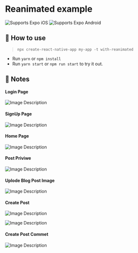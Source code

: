 # Reanimated example

<p>
  <!-- iOS -->
  <img alt="Supports Expo iOS" longdesc="Supports Expo iOS" src="https://img.shields.io/badge/iOS-4630EB.svg?style=flat-square&logo=APPLE&labelColor=999999&logoColor=fff" />
  <!-- Android -->
  <img alt="Supports Expo Android" longdesc="Supports Expo Android" src="https://img.shields.io/badge/Android-4630EB.svg?style=flat-square&logo=ANDROID&labelColor=A4C639&logoColor=fff" />
  <!-- Web -->
</p>

## 🚀 How to use

> `npx create-react-native-app my-app -t with-reanimated`

- Run `yarn` or `npm install`
- Run `yarn start` or `npm run start` to try it out.

## 📝 Notes


#### Login Page

![Image Description](./assets/images/Screenshot%202024-03-07%20175253.png)

#### SignUp Page

![Image Description](./assets/images/Screenshot%202024-03-07%20175456.png)


#### Home Page

![Image Description](./assets/images/Screenshot%202024-03-07%20175546.png)


#### Post Priviwe

![Image Description](./assets/images/Screenshot%202024-03-07%20175559.png)

#### Uplode Blog Post Image

![Image Description](./assets/images/Screenshot%202024-03-07%20175721.png)


#### Create Post

![Image Description](./assets/images/Screenshot%202024-03-07%20175819.png)


![Image Description](./assets/images/Screenshot%202024-03-07%20175932.png)

#### Create Post Commet

![Image Description](./assets/images/Screenshot%202024-03-07%20175942.png)


